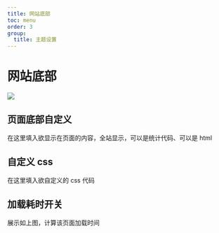 ```yaml
---
title: 网站底部
toc: menu
order: 3
group:
  title: 主题设置
---
```


# 网站底部

![](https://cdn.jsdelivr.net/gh/iRoZhi/irils-imgs/picgo/202110171620050.png)

## 页面底部自定义

在这里填入欲显示在页面的内容，全站显示，可以是统计代码、可以是 html

## 自定义 css

在这里填入欲自定义的 css 代码

## 加载耗时开关

展示如上图，计算该页面加载时间
